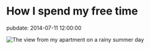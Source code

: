 # How I spend my free time
pubdate: 2014-07-11 12:00:00

![The view from my apartment on a rainy summer day](http://i.imgur.com/4YbXtIr.jpg)